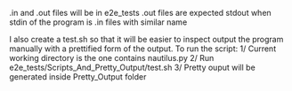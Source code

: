 .in and .out files will be in e2e_tests
.out files are expected stdout when stdin of the program is .in files with similar name

I also create a test.sh so that it will be easier to inspect output the program manually with a prettified form of the output.
To run the script:
1/ Current working directory is the one contains nautilus.py
2/ Run e2e_tests/Scripts_And_Pretty_Output/test.sh
3/ Pretty ouput will be generated inside Pretty_Output folder